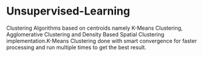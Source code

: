 # Unsupervised-Learning

Clustering Algorithms based on centroids namely K-Means Clustering, Agglomerative Clustering and Density Based Spatial Clustering implementation.K-Means Clustering done with smart convergence for faster processing and run multiple times to get the best result. 
